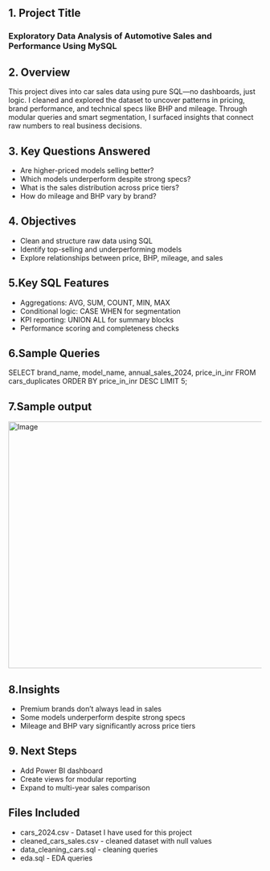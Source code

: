 ## 1. Project Title
### Exploratory Data Analysis of Automotive Sales and Performance Using MySQL

## 2. Overview
This project dives into car sales data using pure SQL—no dashboards, just logic. I cleaned and explored the dataset to uncover patterns in pricing, brand performance, and technical specs like BHP and mileage. Through modular queries and smart segmentation, I surfaced insights that connect raw numbers to real business decisions.

##  3. Key Questions Answered
- Are higher-priced models selling better?
- Which models underperform despite strong specs?
- What is the sales distribution across price tiers?
- How do mileage and BHP vary by brand?

## 4. Objectives
- Clean and structure raw data using SQL
- Identify top-selling and underperforming models
- Explore relationships between price, BHP, mileage, and sales

## 5.Key SQL Features
- Aggregations: AVG, SUM, COUNT, MIN, MAX
- Conditional logic: CASE WHEN for segmentation
- KPI reporting: UNION ALL for summary blocks
- Performance scoring and completeness checks

## 6.Sample Queries
SELECT brand_name, model_name, annual_sales_2024, price_in_inr
FROM cars_duplicates
ORDER BY price_in_inr DESC
LIMIT 5;

## 7.Sample output
<img width="756" height="491" alt="Image" src="https://github.com/user-attachments/assets/a157d086-7b7a-4fd6-ad5b-34a75b42f5f6" />

## 8.Insights
- Premium brands don’t always lead in sales
- Some models underperform despite strong specs
- Mileage and BHP vary significantly across price tiers


## 9. Next Steps
- Add Power BI dashboard
- Create views for modular reporting
- Expand to multi-year sales comparison

## Files Included
- cars_2024.csv - Dataset I have used for this project
- cleaned_cars_sales.csv - cleaned dataset with null values
- data_cleaning_cars.sql - cleaning queries 
- eda.sql - EDA queries



